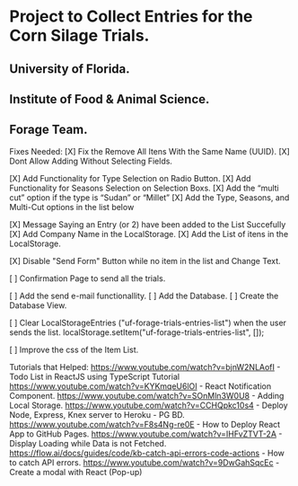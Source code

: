 # Project to Collect Entries for the Corn Silage Trials.

## University of Florida.
## Institute of Food & Animal Science.
## Forage Team.

Fixes Needed:
[X] Fix the Remove All Itens With the Same Name (UUID).
[X] Dont Allow Adding Without Selecting Fields. 


[X] Add Functionality for Type Selection on Radio Button.
[X] Add Functionality for Seasons Selection on Selection Boxs.
[X] Add the “multi cut” option if the type is “Sudan”  or “Millet”
[X] Add the Type, Seasons, and Multi-Cut options in the list below

[X] Message Saying an Entry (or 2) have been added to the List Succefully
[X] Add Company Name in the LocalStorage. 
[X] Add the List of itens in the LocalStorage.

[X] Disable "Send Form" Button while no item in the list and Change Text.

[ ] Confirmation Page to send all the trials.

[ ] Add the send e-mail functionallity.
[ ] Add the Database.
[ ] Create the Database View.

[ ] Clear LocalStorageEntries ("uf-forage-trials-entries-list") when the user sends the list. 
localStorage.setItem("uf-forage-trials-entries-list", []);

[ ] Improve the css of the Item List.

Tutorials that Helped: 
https://www.youtube.com/watch?v=bjnW2NLAofI - Todo List in ReactJS using TypeScript Tutorial
https://www.youtube.com/watch?v=KYKmqeU6lOI - React Notification Component.
https://www.youtube.com/watch?v=SOnMln3W0U8 - Adding Local Storage.
https://www.youtube.com/watch?v=CCHQpkc10s4 - Deploy Node, Express, Knex server to Heroku - PG BD.
https://www.youtube.com/watch?v=F8s4Ng-re0E - How to Deploy React App to GitHub Pages.
https://www.youtube.com/watch?v=IHFvZTVT-2A - Display Loading while Data is not Fetched.
https://flow.ai/docs/guides/code/kb-catch-api-errors-code-actions - How to catch API errors.
https://www.youtube.com/watch?v=9DwGahSqcEc - Create a modal with React (Pop-up)
